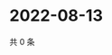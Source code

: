# 2022-08-13

共 0 条

<!-- BEGIN WEIBO -->
<!-- 最后更新时间 Sat Aug 13 2022 20:07:56 GMT+0800 (China Standard Time) -->

<!-- END WEIBO -->
